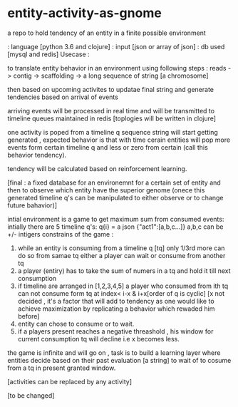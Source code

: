 # entity-activity-as-gnome
a repo to hold tendency of an entity in a finite possible environment

: language [python 3.6 and clojure]
: input [json or array of json]
: db used [mysql and redis]
Usecase :

to translate entity behavior in an environment using following steps : reads -> contig -> scaffolding -> a long sequence of string [a chromosome]


then based on upcoming activites to updatae final string and generate tendencies based on arrival of events 

arriving events will be processed in real time and will be transmitted to timeline queues maintained in redis [toplogies will be written in clojure]

one activity is poped from a timeline q sequence string will start getting generated , expected behavior is that with time cerain entities will pop more events form certain timeline q and less or zero from certain (call this behavior tendency).

tendency will be calculated based on reinforcement learning.

[final : a fixed database for an environemnt for a certain set of entity and then to observe which entity have the superior genome (onece this generated timeline q's can be manipulated to either observe or to change future bahavior)]


intial environment is a game to get maximum sum from consumed events:
intially there are 5 timeline q's:
q{i} = a json {"act1":[a,b,c...]} a,b,c can be +/- intigers
constrains of the game :
1. while an entity is consuming from a timeline q [tq] only 1/3rd more can do so from samae tq either a player can wait or consume from another tq
2. a player (entiry) has to take the sum of numers in a tq and hold it till next consumption
3. if timeline are arranged in [1,2,3,4,5] a player who consumed from ith tq can not consume form tq at index< i-x & i+x[order of q is cyclic] [x not decided , it's a factor that will add to tendency as one would like to achieve maximization by replicating a behavior which rewaded him before]
4. entity can chose to consume or to wait.
5. if a players present reaches a negative threashold , his window for current consumption tq will decline i.e x becomes less.

the game is infinite and will go on , task is to build a learning layer where entities decide based on their past evaluation [a string] to wait of to cosume from a tq in present granted window.


[activities can be replaced by any activity]


[to be changed]


 
